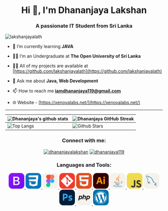 <h1 align="center">Hi 👋, I'm Dhananjaya Lakshan</h1>
<h3 align="center">A passionate IT Student from Sri Lanka</h3>

<p align="left"> <img src="https://komarev.com/ghpvc/?username=lakshanjayalath&label=Profile%20views&color=0e75b6&style=flat" alt="lakshanjayalath" /> </p>

- 🌱 I’m currently learning **JAVA**

- 🧑‍🎓 I’m an Undergraduate at **The Open University of Sri Lanka**

- 👨‍💻 All of my projects are available at [https://github.com/lakshanjayalath](https://github.com/lakshanjayalath) 

- 💬 Ask me about **Java, Web Development**

- 📫 How to reach me **iamdhananjaya119@gmail.com**

- 🌐 Website - [https://xenovalabs.net/](https://xenovalabs.net/)


---

| ![Dhananjaya's github stats](https://github-readme-stats.vercel.app/api?username=lakshanjayalath&show_icons=true&theme=tokyonight) | ![Dhananjaya GitHub Streak](https://github-readme-streak-stats.herokuapp.com/?user=lakshanjayalath&theme=tokyonight) |
| --- | --- |
| ![Top Langs](https://github-readme-stats.vercel.app/api/top-langs/?username=lakshanjayalath&theme=tokyonight) | ![Github Stars](https://github-readme-stats.vercel.app/api?username=lakshanjayalath&show_icons=true&locale=en&count_private=true&hide_rank=true&custom_title=My%20GitHub%20Stats&disable_animations=true&theme=tokyonight) |



<h3 align="center">Connect with me:</h3>
<p align="center">
<a href="https://linkedin.com/in/dhananjayalakshan" target="blank"><img align="center" src="https://raw.githubusercontent.com/rahuldkjain/github-profile-readme-generator/master/src/images/icons/Social/linked-in-alt.svg" alt="dhananjayalakshan" height="30" width="40" /></a>
<a href="https://fb.com/dhananjaya119" target="blank"><img align="center" src="https://raw.githubusercontent.com/rahuldkjain/github-profile-readme-generator/master/src/images/icons/Social/facebook.svg" alt="dhananjaya119" height="30" width="40" /></a>
</p>

<h3 align="center">Languages and Tools:</h3>
<p align="center"> <a href="https://getbootstrap.com" target="_blank" rel="noreferrer"> <img src="https://github.com/lakshanjayalath/skillicons/blob/main/icons/Bootstrap.svg" alt="bootstrap" width="50" height="50"/> </a> <a href="https://www.w3schools.com/css/" target="_blank" rel="noreferrer"> <img src="https://github.com/lakshanjayalath/skillicons/blob/main/icons/CSS.svg" alt="css3" width="50" height="50"/> </a> <a href="https://www.figma.com/" target="_blank" rel="noreferrer"> <img src="https://github.com/lakshanjayalath/skillicons/blob/main/icons/Figma-Light.svg" alt="figma" width="50" height="50"/> </a> <a href="https://git-scm.com/" target="_blank" rel="noreferrer"> <img src="https://github.com/lakshanjayalath/skillicons/blob/main/icons/Git.svg" alt="git" width="50" height="50"/> </a> <a href="https://www.w3.org/html/" target="_blank" rel="noreferrer"> <img src="https://github.com/lakshanjayalath/skillicons/blob/main/icons/HTML.svg" alt="html5" width="50" height="50"/> </a> <a href="https://www.adobe.com/products/illustrator.html" target="_blank" rel="noreferrer"> <img src="https://github.com/lakshanjayalath/skillicons/blob/main/icons/Illustrator.svg" alt="illustrator" width="50" height="50"/> </a> <a href="https://www.java.com" target="_blank" rel="noreferrer"> <img src="https://github.com/lakshanjayalath/skillicons/blob/main/icons/Java-Light.svg" alt="java" width="50" height="50"/> </a> <a href="https://developer.mozilla.org/en-US/docs/Web/JavaScript" target="_blank" rel="noreferrer"> <img src="https://github.com/lakshanjayalath/skillicons/blob/main/icons/JavaScript.svg" alt="javascript" width="50" height="50"/> </a> <a href="https://www.mysql.com/" target="_blank" rel="noreferrer"> <img src="https://github.com/lakshanjayalath/skillicons/blob/main/icons/MySQL-Light.svg" alt="mysql" width="50" height="50"/> </a> <a href="https://www.adobe.com/products/photoshop.html" target="_blank" rel="noreferrer"> <img src="https://github.com/lakshanjayalath/skillicons/blob/main/icons/Photoshop.svg" alt="photoshop" width="50" height="50"/> </a> <a href="https://www.php.net" target="_blank" rel="noreferrer"> <img src="https://github.com/lakshanjayalath/skillicons/blob/main/icons/PHP-Light.svg" alt="php" width="50" height="50"/> </a><a href="https://wordpress.org/" target="_blank" rel="noreferrer"> <img src="https://github.com/lakshanjayalath/skillicons/blob/main/icons/Wordpress.svg" alt="wordpress" width="50" height="50"/> </a> </p>
